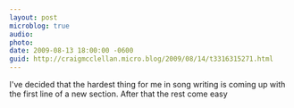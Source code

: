 ```yaml
---
layout: post
microblog: true
audio: 
photo: 
date: 2009-08-13 18:00:00 -0600
guid: http://craigmcclellan.micro.blog/2009/08/14/t3316315271.html
---
```

I've decided that the hardest thing for me in song writing is coming up with the first line of a new section.  After that the rest come easy
